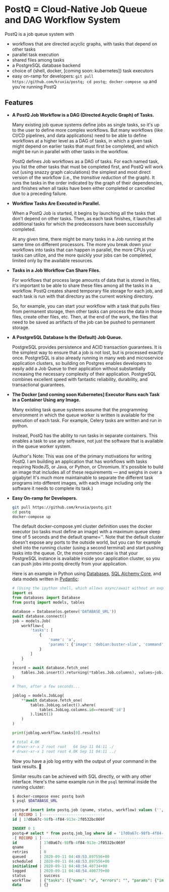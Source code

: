 # PostQ = Cloud-Native Job Queue and DAG Workflow System

PostQ is a job queue system with 

* workflows that are directed acyclic graphs, with tasks that depend on other tasks
* parallel task execution
* shared files among tasks
* a PostgreSQL database backend
* choice of {shell, docker, [coming soon: kubernetes]} task executors
* easy on-ramp for developers: `git pull https://github.com/kruxia/postq; cd postq; docker-compose up` and you're running PostQ

## Features 

* **A PostQ Job Workflow is a DAG (Directed Acyclic Graph) of Tasks.** 

    Many existing job queue systems define jobs as single tasks, so it's up to the user to define more complex workflows. But many workflows (like CI/CD pipelines, and data applications) need to be able to define workflows at a higher level as a DAG of tasks, in which a given task might depend on earlier tasks that must first be completed, and which might be run in parallel with other tasks in the workflow.

    PostQ defines Job workflows as a DAG of tasks. For each named task, you list the other tasks that must be completed first, and PostQ will work out (using snazzy graph calculations) the simplest and most direct version of the workflow (i.e., the _transitive reduction_ of the graph). It runs the tasks in the order indicated by the graph of their dependencies, and finishes when all tasks have been either completed or cancelled due to a preceding failure.

* **Workflow Tasks Are Executed in Parallel.**

    When a PostQ Job is started, it begins by launching all the tasks that don't depend on other tasks. Then, as each task finishes, it launches all additional tasks for which the predecessors have been successfully completed. 
    
    At any given time, there might be many tasks in a Job running at the same time on different processors. <!-- (and soon, using Kubernetes, on different machines). --> The more you break down your workflows into tasks that can happen in parallel, the more CPUs your tasks can utilize, and the more quickly your jobs can be completed, limited only by the available resources.

* **Tasks in a Job Workflow Can Share Files.**

    For workflows that process large amounts of data that is stored in files, it's important to be able to share these files among all the tasks in a workflow. PostQ creates shared temporary file storage for each job, and each task is run with that directory as the current working directory. 
    
    So, for example, you can start your workflow with a task that pulls files from permanent storage, then other tasks can process the data in those files, create other files, etc. Then, at the end of the work, the files that need to be saved as artifacts of the job can be pushed to permanent storage. 

* **A PostgreSQL Database Is the (Default) Job Queue.** 

    PostgreSQL provides persistence and ACID transaction guarantees. It is the simplest way to ensure that a job is not lost, but is processed exactly once. PostgreSQL is also already running in many web and microservice application clusters, so building on Postgres enables developers to easily add a Job Queue to their application without substantially increasing the necessary complexity of their application. PostgreSQL combines excellent speed with fantastic reliability, durability, and transactional guarantees. 

* **The Docker [and coming soon Kubernetes] Executor Runs each Task in a Container Using any Image.** 

    Many existing task queue systems assume that the programming environment in which the queue worker is written is available for the execution of each task. For example, Celery tasks are written and run in python. 
    
    Instead, PostQ has the ability to run tasks in separate containers. This enables a task to use any software, not just the software that is available in the queue worker system.

    (Author's Note: This was one of the primary motivations for writing PostQ. I am building an application that has workflows with tasks requiring NodeJS, or Java, or Python, or Chromium. It's possible to build an image that includes all of these requirements — and weighs in over a gigabyte! It's much more maintainable to separate the different task programs into different images, with each image including only the software it needs to complete its task.)

* **Easy On-ramp for Developers.**
    ```bash
    git pull https://github.com/kruxia/postq.git
    cd postq
    docker-compose up
    ```
    The default docker-compose.yml cluster definition uses the docker executor (so tasks must define an image) with a maximum queue sleep time of 5 seconds and the default qname=''. Note that the default cluster doesn't expose any ports to the outside world, but you can for example shell into the running cluster (using a second terminal) and start pushing tasks into the queue. Or, the more common case is that your PostgreSQL instance is available inside your application cluster, so you can push jobs into postq directly from your application. 
    
    Here is an example in Python using [Databases](https://encode.io/databases), [SQL Alchemy Core](https://docs.sqlalchemy.org/en/13/core/), and data models written in [Pydantic](https://pydantic-docs.helpmanual.io/):

    ```python
    # (Using the ipython shell, which allows async/await without an explicit event loop.)
    import os
    from databases import Database
    from postq import models, tables
    
    database = Database(os.getenv('DATABASE_URL'))
    await database.connect()
    job = models.Job(
        workflow={
            'tasks': [
                {
                    'name': 'a', 
                    'params': {'image': 'debian:buster-slim', 'command': 'ls -laFh'}
                }
            ]
        }
    )
    record = await database.fetch_one(
        tables.Job.insert().returning(*tables.Job.columns), values=job.dict()
    )
    
    # Then, after a few seconds...

    joblog = models.JobLog(
        **await database.fetch_one(
            tables.JobLog.select().where(
                tables.JobLog.columns.id==record['id']
            ).limit(1)
        )
    )

    print(joblog.workflow.tasks[0].results)

    # total 4.0K
    # drwxr-xr-x 2 root root   64 Sep 11 04:11 ./
    # drwxr-xr-x 1 root root 4.0K Sep 11 04:11 ../
    ```
    Now you have a job log entry with the output of your command in the task results. :tada:

    Similar results can be achieved with SQL directly, or with any other interface. Here's the same example run in the `psql` terminal inside the running cluster: 
    ```bash
    $ docker-compose exec postq bash
    $ psql $DATABASE_URL
    ```
    ```sql
    postq=# insert into postq.job (qname, status, workflow) values ('', 'queued', '{"tasks": [{"name": "a", "params": {"image": "debian:buster-slim", "command": "ls -laFh"}}]}') returning id;
    -[ RECORD 1 ]----------------------------
    id | 17d0a67c-98fb-4f84-913e-2f0532bc069f

    INSERT 0 1
    postq=# select * from postq.job_log where id = '17d0a67c-98fb-4f84-913e-2f0532bc069f';
    -[ RECORD 1 ]---------------------------------------------------------------------------------------------------------------------------------------------------------------------------------------------------------------------------------------------------------------------------
    id          | 17d0a67c-98fb-4f84-913e-2f0532bc069f
    qname       | 
    retries     | 0
    queued      | 2020-09-11 04:48:53.897556+00
    scheduled   | 2020-09-11 04:48:53.897556+00
    initialized | 2020-09-11 04:48:54.40734+00
    logged      | 2020-09-11 04:48:54.400779+00
    status      | success
    workflow    | {"tasks": [{"name": "a", "errors": "", "params": {"image": "debian:buster-slim", "command": "ls -laFh"}, "status": "success", "depends": [], "results": "total 4.0K\r\ndrwxr-xr-x 2 root root   64 Sep 11 04:48 ./\r\ndrwxr-xr-x 1 root root 4.0K Sep 11 04:48 ../\r\n"}]}
    data        | {}
    ```

<!-- * [TODO] **Can use a message broker as the Job Queue.** Applications that need higher performance and throughput than PostgreSQL can provide must be able to shift up to something more performant. For example, RabbitMQ is a very high-performance message broker written in Erlang.

* [TODO] **Can run (persistent) Task workers.** Some Tasks or Task environments (images) are anticipated as being needed continually. In such job environments, the Task workers can be made persistent services that listen to the Job queue for their own Jobs. (In essence, this allows a Task to be a complete sub-workflow being handled by its own Workflow Job queue workers, in which the Tasks are enabled to run inside the Job worker container as subprocesses.) -->

